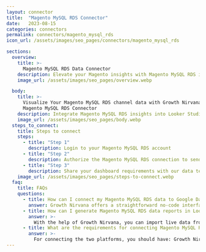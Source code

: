 ```yaml
---
layout: connector
title:  "Magento MySQL RDS Connector"
date:   2023-08-15
categories: connectors
permalink: connectors/magento_mysql_rds
icon_url: /assets/images/seo_pages/connectors/magento_mysql_rds

sections:
  overview:
    title: >-
      Magento MySQL RDS Data Connector
    description: Elevate your Magento insights with Magento MySQL RDS integration. Seamlessly merge e-commerce data from Magento MySQL RDS with Looker Studio's analytical capabilities, unlocking insights that drive sales strategies, customer experiences, and operational excellence.
    image_url: /assets/images/seo_pages/overview.webp

  body:
    title: >-
      Visualize Your Magento MySQL RDS channel data with Growth Nirvana's
      Magento MySQL RDS Connector
    description: Integrate Magento MySQL RDS insights into Looker Studio for comprehensive e-commerce analytics that guide your digital retail strategies.
    image_url: /assets/images/seo_pages/body.webp
  steps_to_connect:
    title: Steps to connect
    steps:
      - title: "Step 1"
        description: Login to your Magento MySQL RDS account
      - title: "Step 2"
        description: Authorize the Magento MySQL RDS connection to send data to Growth Nirvana
      - title: "Step 3"
        description: Share your dashboard requirements with our data team. We will build the report for you.
    image_url: /assets/images/seo_pages/steps-to-connect.webp
  faq:
    title: FAQs
    questions:
      - title: How can I connect my Magento MySQL RDS data to Google Data Studio/Looker Studio?
        answer: Growth Nirvana offers a straightforward no-code interface to connect to Magento MySQL RDS data sources.
      - title: How can I generate Magento MySQL RDS data reports in Looker Studio?
        answer: >-
          With the help of Growth Nirvana, you can import live data from Magento MySQL RDS into Looker Studio. These data can be viewed in charts, tables, and dashboards to generate branded reports that can be shared instantly.
      - title: What are the requirements for connecting Magento MySQL RDS and Looker Studio?
        answer: >-
          For connecting the two platforms, you should have: Growth Nirvana Account and Magento MySQL RDS Ads Account
---
```

